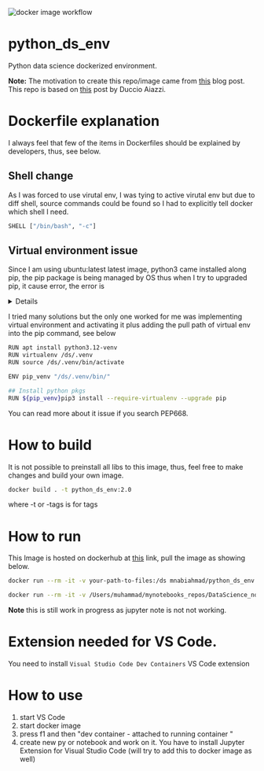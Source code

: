 ![docker image workflow](https://github.com/mnahmad/python_ds_env/actions/workflows/docker-image.yml/badge.svg)
# python_ds_env
Python data science dockerized environment.

__Note:__ The motivation to create this repo/image came from [this](https://www.linkedin.com/pulse/python-climate-data-analysis-tutorial-code-ali-ahmadalipour/?utm_source=substack&utm_medium=email) blog post. This repo is based on [this](https://towardsdatascience.com/a-working-environment-for-geospatial-analysis-with-docker-python-and-postgresql-670c2be58e0a) post by Duccio Aiazzi.

# Dockerfile explanation 
I always feel that few of the items in Dockerfiles should be explained by developers, thus, see below. 

## Shell change
As I was forced to use virutal env, I was tying to active virutal env but due to diff shell, source commands could be found so I had to explicitly tell docker which shell I need. 

```bash 
SHELL ["/bin/bash", "-c"]
```

## Virtual environment issue
Since I am using ubuntu:latest latest image, python3 came installed along pip, the pip package is being managed by OS thus when I try to upgraded pip, it cause error, the error is 

<details>

```bash
=> ERROR [25/32] RUN pip3 install --upgrade pip --isolated                                                                                                                                                                                                                                                                              0.6s
------
 > [25/32] RUN pip3 install --upgrade pip --isolated:
#29 0.530 error: externally-managed-environment
#29 0.530
#29 0.530 × This environment is externally managed
#29 0.530 ╰─> To install Python packages system-wide, try apt install
#29 0.530     python3-xyz, where xyz is the package you are trying to
#29 0.530     install.
#29 0.530
#29 0.530     If you wish to install a non-Debian-packaged Python package,
#29 0.530     create a virtual environment using python3 -m venv path/to/venv.
#29 0.530     Then use path/to/venv/bin/python and path/to/venv/bin/pip. Make
#29 0.530     sure you have python3-full installed.
#29 0.530
#29 0.530     If you wish to install a non-Debian packaged Python application,
#29 0.530     it may be easiest to use pipx install xyz, which will manage a
#29 0.530     virtual environment for you. Make sure you have pipx installed.
#29 0.530
#29 0.530     See /usr/share/doc/python3.12/README.venv for more information.
#29 0.530
#29 0.530 note: If you believe this is a mistake, please contact your Python installation or OS distribution provider. You can override this, at the risk of breaking your Python installation or OS, by passing --break-system-packages.
#29 0.530 hint: See PEP 668 for the detailed specification.
------
executor failed running [/bin/bash -c pip3 install --upgrade pip --isolated]: exit code: 1
```
</details>

I tried many solutions but the only one worked for me was implementing virtual environment and activating it plus adding the pull path of virtual env into the pip command, see below

```bash
RUN apt install python3.12-venv
RUN virtualenv /ds/.venv
RUN source /ds/.venv/bin/activate

ENV pip_venv "/ds/.venv/bin/"

## Install python pkgs
RUN ${pip_venv}pip3 install --require-virtualenv --upgrade pip

```

You can read more about it issue if you search PEP668. 

# How to build
It is not possible to preinstall all libs to this image, thus, feel free to make changes and build your own image.


```bash
docker build . -t python_ds_env:2.0
```
where
-t or -tags is for tags

# How to run
This Image is hosted on dockerhub at [this](https://hub.docker.com/r/mnabiahmad/python_ds_env) link, pull the image as showing below.  

```bash
docker run --rm -it -v your-path-to-files:/ds mnabiahmad/python_ds_env

docker run --rm -it -v /Users/muhammad/mynotebooks_repos/DataScience_notebooks:/ds -p 8888:8888  mnabiahmad/python_ds_env:2.0

```

__Note__ this is still work in progress as jupyter note is not not working. 

# Extension needed for VS Code.

You need to install `Visual Studio Code Dev Containers` VS Code extension



# How to use 

1. start VS Code 
2. start docker image 
3. press f1 and then "dev container -  attached to running container " 
4. create new py or notebook and work on it. You have to install Jupyter Extension for Visual Studio Code (will try to add this to docker image as well)


